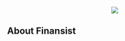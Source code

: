 <p align="center"><img src="http://denland.ru/wp-content/uploads/2016/06/logo_11.png"></p>

<p align="center">
</p>

## About Finansist

## 

## 

## 

## 


